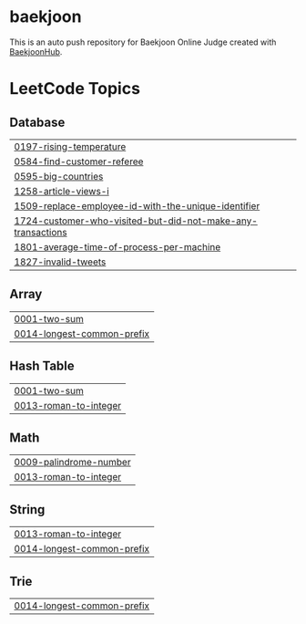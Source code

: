 # baekjoon
This is an auto push repository for Baekjoon Online Judge created with [BaekjoonHub](https://github.com/BaekjoonHub/BaekjoonHub).

<!---LeetCode Topics Start-->
# LeetCode Topics
## Database
|  |
| ------- |
| [0197-rising-temperature](https://github.com/soo59599/Solving-the-problem/tree/master/0197-rising-temperature) |
| [0584-find-customer-referee](https://github.com/soo59599/Solving-the-problem/tree/master/0584-find-customer-referee) |
| [0595-big-countries](https://github.com/soo59599/Solving-the-problem/tree/master/0595-big-countries) |
| [1258-article-views-i](https://github.com/soo59599/Solving-the-problem/tree/master/1258-article-views-i) |
| [1509-replace-employee-id-with-the-unique-identifier](https://github.com/soo59599/Solving-the-problem/tree/master/1509-replace-employee-id-with-the-unique-identifier) |
| [1724-customer-who-visited-but-did-not-make-any-transactions](https://github.com/soo59599/Solving-the-problem/tree/master/1724-customer-who-visited-but-did-not-make-any-transactions) |
| [1801-average-time-of-process-per-machine](https://github.com/soo59599/Solving-the-problem/tree/master/1801-average-time-of-process-per-machine) |
| [1827-invalid-tweets](https://github.com/soo59599/Solving-the-problem/tree/master/1827-invalid-tweets) |
## Array
|  |
| ------- |
| [0001-two-sum](https://github.com/soo59599/Solving-the-problem/tree/master/0001-two-sum) |
| [0014-longest-common-prefix](https://github.com/soo59599/Solving-the-problem/tree/master/0014-longest-common-prefix) |
## Hash Table
|  |
| ------- |
| [0001-two-sum](https://github.com/soo59599/Solving-the-problem/tree/master/0001-two-sum) |
| [0013-roman-to-integer](https://github.com/soo59599/Solving-the-problem/tree/master/0013-roman-to-integer) |
## Math
|  |
| ------- |
| [0009-palindrome-number](https://github.com/soo59599/Solving-the-problem/tree/master/0009-palindrome-number) |
| [0013-roman-to-integer](https://github.com/soo59599/Solving-the-problem/tree/master/0013-roman-to-integer) |
## String
|  |
| ------- |
| [0013-roman-to-integer](https://github.com/soo59599/Solving-the-problem/tree/master/0013-roman-to-integer) |
| [0014-longest-common-prefix](https://github.com/soo59599/Solving-the-problem/tree/master/0014-longest-common-prefix) |
## Trie
|  |
| ------- |
| [0014-longest-common-prefix](https://github.com/soo59599/Solving-the-problem/tree/master/0014-longest-common-prefix) |
<!---LeetCode Topics End-->